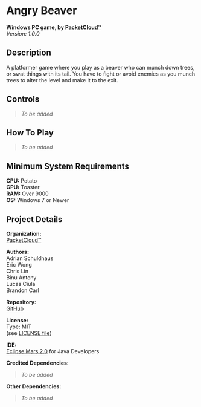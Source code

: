 # Angry Beaver
**Windows PC game, by [PacketCloud™](https://packetcloud.com)**  
*Version: 1.0.0*  
## Description
A platformer game where you play as a beaver who can munch down trees, or swat things with its tail. You have to fight or avoid enemies as you munch trees to alter the level and make it to the exit.

## Controls
>*To be added*

## How To Play
>*To be added*

## Minimum System Requirements
**CPU:** Potato   
**GPU:** Toaster   
**RAM:** Over 9000   
**OS:** Windows 7 or Newer   

## Project Details
**Organization:**  
[PacketCloud™](https://packetcloud.com)

**Authors:**   
Adrian Schuldhaus   
Eric Wong   
Chris Lin   
Binu Antony   
Lucas Ciula   
Brandon Carl   

**Repository:**   
[GitHub](https://github.com/packetcloud/angry-beaver)   

**License:**   
Type: MIT   
(see [LICENSE file](https://github.com/PacketCloud/Angry-Beaver/blob/master/LICENSE))   

**IDE:**   
[Eclipse Mars 2.0](http://www.eclipse.org/downloads/packages/eclipse-ide-java-developers/mars2) for Java Developers   

**Credited Dependencies:**   
>*To be added*   

**Other Dependencies:**   
>*To be added*   
